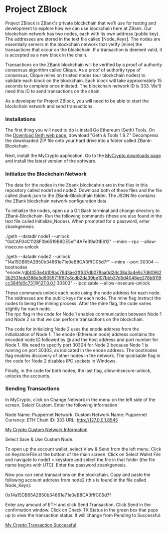 # Project ZBlock

Project ZBlock is ZBank's private blockchain that we'll use for testing and development to explore how we can use blockchain here at ZBank.  Our blockchain network has two nodes, each with its own address (public key).  The addresses are stored in the text file called [Node_Keys].  The nodes are essentially servers in the blockchain network that verify (mine) the transactions that occur on the blockchain.  If a transaction is deemed valid, it is accepted as a new block in the chain.

Transactions on the ZBank blockchain will be verified by a proof of authority consensus algorithm called Clique.  As a proof of authority type of consensus, Clique relies on trusted nodes (our blockchain nodes) to validate each block on the blockchain.  Each block will take approximately 15 seconds to complete once initiated.  The blockchain network ID is 333.  We'll need this ID to send transactions on the chain.  

As a develeper for Project ZBlock, you will need to be able to start the blockchain network and send transactions.  

### Installations

The first thing you will need to do is install Go Ethereum (Geth) Tools.  On the [Download Geth web page](https://geth.ethereum.org/downloads/), download "Geth & Tools 1.9.7."  Decompress the downloaded ZIP file onto your hard drive into a folder called ZBank-Blockchain.

Next, install the MyCrypto application.  Go to the [MyCrypto downloads page](https://download.mycrypto.com/) and install the latest version of the software.

### Initialize the Blockchain Network

The data for the nodes in the Zbank blockcahrin are in the files in this repository called node1 and node2. Download both of these files and the file called zbank.json to the ZBank-Blockchain folder.  The JSON file contains the ZBank blockchain network configuration data.

To initialize the nodes, open up a Git Bash terminal and change directory to ZBank-Blockchain.  Run the following commands (these are also found in the text file called Initialize_Nodes).  When prompted for a password, enter zbankgenesis.

./geth --datadir node1 --unlock "0dCAF04C1128F0b6519B6DE5ef14AFe39a01E612" --mine --rpc --allow-insecure-unlock

./geth --datadir node2 --unlock "14a15DB65A2B50b34861e71e0eB8CA3fffC05d7f" --mine --port 30304 --bootnodes "enode://dbf453e4b109ac76d3ae2ff637db078aa0d2dc38a3a4e9c7d609623b253fedd386e5d905571ff67c8cdb2da39be107bbb37d5d4048ee278b8119cc384fd0c731@127.0.0.1:30303" --ipcdisable --allow-insecure-unlock

These commands unlock each node using the node address for each node.  The addresses are the public keys for each node.  The mine flag instruct the nodes to being the mining process.  After the mine flag, the code varies slightly for each node.  
The rpc flag in the code for Node 1 enables communication between Node 1 and Node 2 so that we can perform  transactions on the blockchain.  

The code for initializing Node 2 uses the enode address from the initialization of Node 1.  The enode (Ethereum node) address contains the encoded node ID followed by @ and the host address and port number for Node 1. We need to specify port 30304 for Node 2 because Node 1 is running on port 30303, as indicated in the enode address.  The bootnodes flag enables discovery of other nodes in the network.  The ipcdisable flag in the code for Node 2 disables IPC sockets in Windows.  

Finally, in the code for both nodes, the last flag, allow-insecure-unlock, unlocks the accounts.

### Sending Transactions

In MyCrypto, click on Change Network in the menu on the left side of the screen.  Select Custom.  Enter the following information:

Node Name: Puppernet
Network: Custom
Network Name: Puppernet
Currency: ETH
Chain ID: 333
URL: http://127.0.0.1.8545

[My Crypto Custom Network Information](/Screenshots/MyCryptoCustomNode.png)

Select Save & Use Custom Node.  

To open up the account wallet, select View & Send from the left menu.  Click on KeystoreFile at the bottom of the main screen.  Click on Select Wallet File and navigate to node1 > keystore and select the file in that folder (the file name begins with UTC).  Enter the password zbankgenesis.  

Now you can send transactions on the blockchain.  Copy and paste the following account address from node2 (this is found in the file called Node_Keys):

0x14a15DB65A2B50b34861e71e0eB8CA3fffC05d7f

Enter any amount of ETH and click Send Transaction.  Click Send in the confirmation window.  Click on Check TX Status in the green box that pops up to view the transaction status.  It will change from Pending to Successful.

[My Crypto Transaction Successful](/Screenshots/MyCryto_Transaction_Successful)

